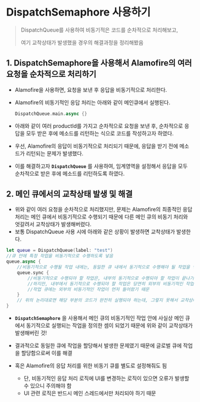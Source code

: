 # DispatchSemaphore 사용하기

> DispatchQueue를 사용하여 비동기적은 코드를 순차적으로 처리해보고,
>
> 여기 교착상태가 발생했을 경우의 해결과정을 정리해봤음

## 1.  DispatchSemaphore을 사용해서 Alamofire의 여러 요청을 순차적으로 처리하기

- Alamofire을 사용하면, 요청을 보낸 후 응답을 비동기적으로 처리한다.

- Alamofire의 비동기적인 응답 처리는 아래와 같이 메인큐에서 실행된다.

  ```swift
  DispatchQueue.main.async {}
  ```

- 아래와 같이 여러 productId를 가지고 순차적으로 요청을 보낸 후, 순차적으로 응답을 모두 받은 후에 메소드를 리턴하는 식으로 코드를 작성하고자 하였다.
- 우선, Alamofire의 응답이 비동기적으로 처리되기 때문에, 응답을 받기 전에 메소드가 리턴되는 문제가 발생했다.
- 이를 해결하고자 __`DispatchQueue`__ 를 사용하여, 임계영역을 설정해서 응답을 모두 순차적으로 받은 후에 메소드를 리턴하도록 하였다.



## 2. 메인 큐에서의 교착상태 발생 및 해결

- 위와 같이 여러 요청을 순차적으로 처리했지만, 문제는 Alamofire의 최종적인 응답 처리는 메인 큐에서 비동기적으로 수행되기 때문에 다른 메인 큐의 비동기 처리와 엇갈려서 교착상태가 발생해버렸다.
- 보통 DispatchQueue 사용 시에 아래와 같은 상황이 발생하면 교착상태가 발생한다.

```swift
let queue = DispatchQueue(label: "test")
//큐 안에 특정 작업을 비동기적으로 수행하도록 넣음
queue.async {
  	//비동기적으로 수행될 작업 내에는, 동일한 큐 내에서 동기적으로 수행해야 될 작업을 넣는 로직이 포함된 상태
    queue.sync {
      	//비동기적으로 수행되야 할 작업은, 내부의 동기적으로 수행되야 할 작업이 끝나기를 기다려야 함
      	//하지만, 내부에서 동기적으로 수행되야 할 작업은 당연히 외부의 비동기적인 작업이 끝나기 전까지 실행될 수 없음
      	//작업 큐에는 외부의 비동기적인 작업이 먼저 들어왔기 때문 
    }
    // 위의 논리대로면 해당 부분의 코드가 완전히 실행되야 하는데, 그렇지 못해서 교착상태가 발생하는 것
}
```

- __`DispatchSemaphore`__ 을 사용해서 메인 큐의 비동기적인 작업 안에 사실상 메인 큐에서 동기적으로 실행되는 작업을 정의한 셈이 되었기 때문에 위와 같이 교착상태가 발생해버린 것!

- 결과적으로 동일한 큐에 작업을 할당해서 발생한 문제였기 때문에 글로벌 큐에 작업을 할당함으로써 이를 해결
- 혹은 Alamofire의 응답 처리를 위한 비동기 큐를 별도로 설정해줘도 됨
  - 단, 비동기적인 응답 처리 로직에 UI를 변경하는 로직이 있으면 오류가 발생할 수 있으니 주의해야 함
  - UI 관련 로직은 반드시 메인 스레드에서만 처리되야 하기 때문